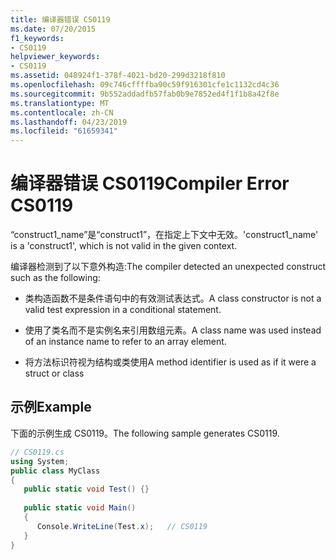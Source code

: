 ```yaml
---
title: 编译器错误 CS0119
ms.date: 07/20/2015
f1_keywords:
- CS0119
helpviewer_keywords:
- CS0119
ms.assetid: 048924f1-378f-4021-bd20-299d3218f810
ms.openlocfilehash: 09c746cffffba90c59f916301cfe1c1132cd4c36
ms.sourcegitcommit: 9b552addadfb57fab0b9e7852ed4f1f1b8a42f8e
ms.translationtype: MT
ms.contentlocale: zh-CN
ms.lasthandoff: 04/23/2019
ms.locfileid: "61659341"
---
```

# <a name="compiler-error-cs0119"></a><span data-ttu-id="4a525-102">编译器错误 CS0119</span><span class="sxs-lookup"><span data-stu-id="4a525-102">Compiler Error CS0119</span></span>
<span data-ttu-id="4a525-103">“construct1_name”是“construct1”，在指定上下文中无效。</span><span class="sxs-lookup"><span data-stu-id="4a525-103">'construct1_name' is a 'construct1', which is not valid in the given context.</span></span>  
  
 <span data-ttu-id="4a525-104">编译器检测到了以下意外构造:</span><span class="sxs-lookup"><span data-stu-id="4a525-104">The compiler detected an unexpected construct such as the following:</span></span>  
  
-   <span data-ttu-id="4a525-105">类构造函数不是条件语句中的有效测试表达式。</span><span class="sxs-lookup"><span data-stu-id="4a525-105">A class constructor is not a valid test expression in a conditional statement.</span></span>  
  
-   <span data-ttu-id="4a525-106">使用了类名而不是实例名来引用数组元素。</span><span class="sxs-lookup"><span data-stu-id="4a525-106">A class name was used instead of an instance name to refer to an array element.</span></span>  
  
-   <span data-ttu-id="4a525-107">将方法标识符视为结构或类使用</span><span class="sxs-lookup"><span data-stu-id="4a525-107">A method identifier is used as if it were a struct or class</span></span>  
  
## <a name="example"></a><span data-ttu-id="4a525-108">示例</span><span class="sxs-lookup"><span data-stu-id="4a525-108">Example</span></span>  
 <span data-ttu-id="4a525-109">下面的示例生成 CS0119。</span><span class="sxs-lookup"><span data-stu-id="4a525-109">The following sample generates CS0119.</span></span>  
  
```csharp  
// CS0119.cs  
using System;  
public class MyClass   
{  
   public static void Test() {}  
  
   public static void Main()  
   {  
      Console.WriteLine(Test.x);   // CS0119  
   }  
}  
```
